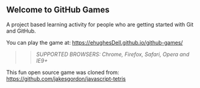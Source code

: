 ## Welcome to GitHub Games

A project based learning activity for people who are getting started with Git and GitHub.

You can play the game at: https://ehughesDell.github.io/github-games/

>> _*SUPPORTED BROWSERS*: Chrome, Firefox, Safari, Opera and IE9+_

This fun open source game was cloned from: https://github.com/jakesgordon/javascript-tetris
